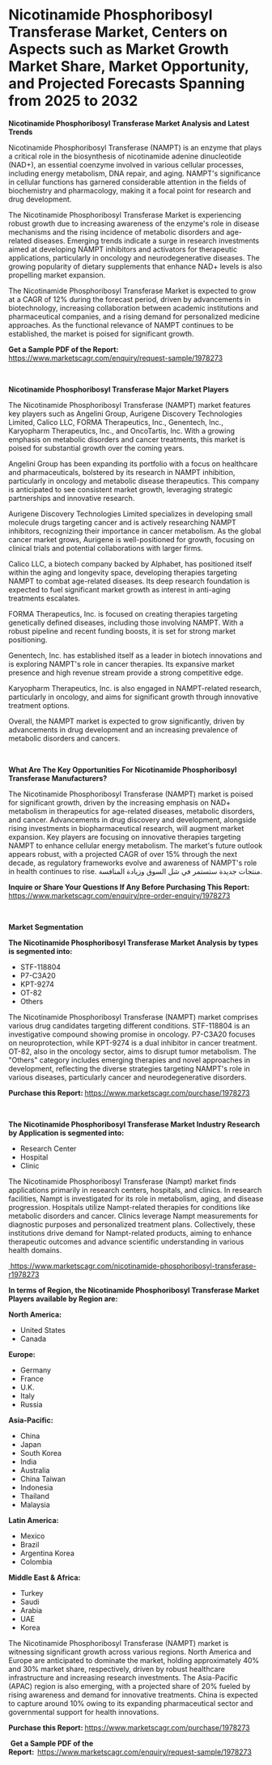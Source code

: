 <p><h1>Nicotinamide Phosphoribosyl Transferase Market, Centers on Aspects such as Market Growth Market Share, Market Opportunity, and Projected Forecasts Spanning from 2025 to 2032</h1></p><p><strong>Nicotinamide Phosphoribosyl Transferase Market Analysis and Latest Trends</strong></p>
<p><p>Nicotinamide Phosphoribosyl Transferase (NAMPT) is an enzyme that plays a critical role in the biosynthesis of nicotinamide adenine dinucleotide (NAD+), an essential coenzyme involved in various cellular processes, including energy metabolism, DNA repair, and aging. NAMPT's significance in cellular functions has garnered considerable attention in the fields of biochemistry and pharmacology, making it a focal point for research and drug development.</p><p>The Nicotinamide Phosphoribosyl Transferase Market is experiencing robust growth due to increasing awareness of the enzyme's role in disease mechanisms and the rising incidence of metabolic disorders and age-related diseases. Emerging trends indicate a surge in research investments aimed at developing NAMPT inhibitors and activators for therapeutic applications, particularly in oncology and neurodegenerative diseases. The growing popularity of dietary supplements that enhance NAD+ levels is also propelling market expansion.</p><p>The Nicotinamide Phosphoribosyl Transferase Market is expected to grow at a CAGR of 12% during the forecast period, driven by advancements in biotechnology, increasing collaboration between academic institutions and pharmaceutical companies, and a rising demand for personalized medicine approaches. As the functional relevance of NAMPT continues to be established, the market is poised for significant growth.</p></p>
<p><strong>Get a Sample PDF of the Report:&nbsp;</strong> <a href="https://www.marketscagr.com/enquiry/request-sample/1978273?utm_campaign=3642&utm_medium=2&utm_source=Github&utm_content=ia&utm_term=19042025&utm_id=nicotinamide-phosphoribosyl-transferase">https://www.marketscagr.com/enquiry/request-sample/1978273</a></p>
<p>&nbsp;</p>
<p><strong>Nicotinamide Phosphoribosyl Transferase Major Market Players</strong></p>
<p><p>The Nicotinamide Phosphoribosyl Transferase (NAMPT) market features key players such as Angelini Group, Aurigene Discovery Technologies Limited, Calico LLC, FORMA Therapeutics, Inc., Genentech, Inc., Karyopharm Therapeutics, Inc., and OncoTartis, Inc. With a growing emphasis on metabolic disorders and cancer treatments, this market is poised for substantial growth over the coming years.</p><p>Angelini Group has been expanding its portfolio with a focus on healthcare and pharmaceuticals, bolstered by its research in NAMPT inhibition, particularly in oncology and metabolic disease therapeutics. This company is anticipated to see consistent market growth, leveraging strategic partnerships and innovative research.</p><p>Aurigene Discovery Technologies Limited specializes in developing small molecule drugs targeting cancer and is actively researching NAMPT inhibitors, recognizing their importance in cancer metabolism. As the global cancer market grows, Aurigene is well-positioned for growth, focusing on clinical trials and potential collaborations with larger firms.</p><p>Calico LLC, a biotech company backed by Alphabet, has positioned itself within the aging and longevity space, developing therapies targeting NAMPT to combat age-related diseases. Its deep research foundation is expected to fuel significant market growth as interest in anti-aging treatments escalates.</p><p>FORMA Therapeutics, Inc. is focused on creating therapies targeting genetically defined diseases, including those involving NAMPT. With a robust pipeline and recent funding boosts, it is set for strong market positioning.</p><p>Genentech, Inc. has established itself as a leader in biotech innovations and is exploring NAMPT's role in cancer therapies. Its expansive market presence and high revenue stream provide a strong competitive edge.</p><p>Karyopharm Therapeutics, Inc. is also engaged in NAMPT-related research, particularly in oncology, and aims for significant growth through innovative treatment options.</p><p>Overall, the NAMPT market is expected to grow significantly, driven by advancements in drug development and an increasing prevalence of metabolic disorders and cancers.</p></p>
<p>&nbsp;</p>
<p><strong>What Are The Key Opportunities For Nicotinamide Phosphoribosyl Transferase Manufacturers?</strong></p>
<p><p>The Nicotinamide Phosphoribosyl Transferase (NAMPT) market is poised for significant growth, driven by the increasing emphasis on NAD+ metabolism in therapeutics for age-related diseases, metabolic disorders, and cancer. Advancements in drug discovery and development, alongside rising investments in biopharmaceutical research, will augment market expansion. Key players are focusing on innovative therapies targeting NAMPT to enhance cellular energy metabolism. The market's future outlook appears robust, with a projected CAGR of over 15% through the next decade, as regulatory frameworks evolve and awareness of NAMPT's role in health continues to rise. منتجات جديدة ستستمر في شل السوق وزيادة المنافسة.</p></p>
<p><strong>Inquire or Share Your Questions If Any Before Purchasing This Report:</strong> <a href="https://www.marketscagr.com/enquiry/pre-order-enquiry/1978273?utm_campaign=3642&utm_medium=2&utm_source=Github&utm_content=ia&utm_term=19042025&utm_id=nicotinamide-phosphoribosyl-transferase">https://www.marketscagr.com/enquiry/pre-order-enquiry/1978273</a></p>
<p>&nbsp;</p>
<p><strong>Market Segmentation</strong></p>
<p><strong>The Nicotinamide Phosphoribosyl Transferase Market Analysis by types is segmented into:</strong></p>
<p><ul><li>STF-118804</li><li>P7-C3A20</li><li>KPT-9274</li><li>OT-82</li><li>Others</li></ul></p>
<p><p>The Nicotinamide Phosphoribosyl Transferase (NAMPT) market comprises various drug candidates targeting different conditions. STF-118804 is an investigative compound showing promise in oncology. P7-C3A20 focuses on neuroprotection, while KPT-9274 is a dual inhibitor in cancer treatment. OT-82, also in the oncology sector, aims to disrupt tumor metabolism. The "Others" category includes emerging therapies and novel approaches in development, reflecting the diverse strategies targeting NAMPT's role in various diseases, particularly cancer and neurodegenerative disorders.</p></p>
<p><strong>Purchase this Report:&nbsp;</strong><a href="https://www.marketscagr.com/purchase/1978273?utm_campaign=3642&utm_medium=2&utm_source=Github&utm_content=ia&utm_term=19042025&utm_id=nicotinamide-phosphoribosyl-transferase">https://www.marketscagr.com/purchase/1978273</a></p>
<p>&nbsp;</p>
<p><strong>The Nicotinamide Phosphoribosyl Transferase Market Industry Research by Application is segmented into:</strong></p>
<p><ul><li>Research Center</li><li>Hospital</li><li>Clinic</li></ul></p>
<p><p>The Nicotinamide Phosphoribosyl Transferase (Nampt) market finds applications primarily in research centers, hospitals, and clinics. In research facilities, Nampt is investigated for its role in metabolism, aging, and disease progression. Hospitals utilize Nampt-related therapies for conditions like metabolic disorders and cancer. Clinics leverage Nampt measurements for diagnostic purposes and personalized treatment plans. Collectively, these institutions drive demand for Nampt-related products, aiming to enhance therapeutic outcomes and advance scientific understanding in various health domains.</p></p>
<p><a href="https://www.marketscagr.com/nicotinamide-phosphoribosyl-transferase-r1978273?utm_campaign=3642&utm_medium=2&utm_source=Github&utm_content=ia&utm_term=19042025&utm_id=nicotinamide-phosphoribosyl-transferase">&nbsp;https://www.marketscagr.com/nicotinamide-phosphoribosyl-transferase-r1978273</a></p>
<p><strong>In terms of Region, the Nicotinamide Phosphoribosyl Transferase Market Players available by Region are:</strong></p>
<p>
    <p> <strong> North America: </strong>
        <ul>
            <li>United States</li>
            <li>Canada</li>
        </ul>
        </p> 
    <p> <strong> Europe: </strong>
        <ul>
            <li>Germany</li>
            <li>France</li>
            <li>U.K.</li>
            <li>Italy</li>
            <li>Russia</li>
        </ul>
        </p> 
    <p> <strong> Asia-Pacific: </strong>
        <ul>
            <li>China</li>
            <li>Japan</li>
            <li>South Korea</li>
            <li>India</li>
            <li>Australia</li>
            <li>China Taiwan</li>
            <li>Indonesia</li>
            <li>Thailand</li>
            <li>Malaysia</li>
        </ul>
        </p> 
    <p> <strong> Latin America: </strong>
        <ul>
            <li>Mexico</li>
            <li>Brazil</li>
            <li>Argentina Korea</li>
            <li>Colombia</li>
        </ul>
        </p> 
    <p> <strong> Middle East & Africa: </strong>
        <ul>
            <li>Turkey</li>
            <li>Saudi</li>
            <li>Arabia</li>
            <li>UAE</li>
            <li>Korea</li>
        </ul>
    </p>
    </p>
<p><p>The Nicotinamide Phosphoribosyl Transferase (NAMPT) market is witnessing significant growth across various regions. North America and Europe are anticipated to dominate the market, holding approximately 40% and 30% market share, respectively, driven by robust healthcare infrastructure and increasing research investments. The Asia-Pacific (APAC) region is also emerging, with a projected share of 20% fueled by rising awareness and demand for innovative treatments. China is expected to capture around 10% owing to its expanding pharmaceutical sector and governmental support for health innovations.</p></p>
<p><strong>Purchase this Report: </strong><a href="https://www.marketscagr.com/purchase/1978273?utm_campaign=3642&utm_medium=2&utm_source=Github&utm_content=ia&utm_term=19042025&utm_id=nicotinamide-phosphoribosyl-transferase">https://www.marketscagr.com/purchase/1978273</a></p>
<p>&nbsp;<strong>Get a Sample PDF of the Report:&nbsp;&nbsp;</strong><a href="https://www.marketscagr.com/enquiry/request-sample/1978273?utm_campaign=3642&utm_medium=2&utm_source=Github&utm_content=ia&utm_term=19042025&utm_id=nicotinamide-phosphoribosyl-transferase">https://www.marketscagr.com/enquiry/request-sample/1978273</a></p>
<p><strong></strong></p>
<p><p></p><p></p><p></p></p>